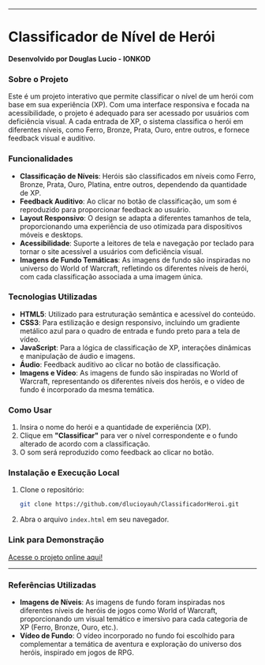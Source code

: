 
---

# Classificador de Nível de Herói

**Desenvolvido por Douglas Lucio - IONKOD**

### Sobre o Projeto
Este é um projeto interativo que permite classificar o nível de um herói com base em sua experiência (XP). Com uma interface responsiva e focada na acessibilidade, o projeto é adequado para ser acessado por usuários com deficiência visual. A cada entrada de XP, o sistema classifica o herói em diferentes níveis, como Ferro, Bronze, Prata, Ouro, entre outros, e fornece feedback visual e auditivo.

### Funcionalidades
- **Classificação de Níveis**: Heróis são classificados em níveis como Ferro, Bronze, Prata, Ouro, Platina, entre outros, dependendo da quantidade de XP.
- **Feedback Auditivo**: Ao clicar no botão de classificação, um som é reproduzido para proporcionar feedback ao usuário.
- **Layout Responsivo**: O design se adapta a diferentes tamanhos de tela, proporcionando uma experiência de uso otimizada para dispositivos móveis e desktops.
- **Acessibilidade**: Suporte a leitores de tela e navegação por teclado para tornar o site acessível a usuários com deficiência visual.
- **Imagens de Fundo Temáticas**: As imagens de fundo são inspiradas no universo do World of Warcraft, refletindo os diferentes níveis de herói, com cada classificação associada a uma imagem única.

### Tecnologias Utilizadas
- **HTML5**: Utilizado para estruturação semântica e acessível do conteúdo.
- **CSS3**: Para estilização e design responsivo, incluindo um gradiente metálico azul para o quadro de entrada e fundo preto para a tela de vídeo.
- **JavaScript**: Para a lógica de classificação de XP, interações dinâmicas e manipulação de áudio e imagens.
- **Áudio**: Feedback auditivo ao clicar no botão de classificação.
- **Imagens e Vídeo**: As imagens de fundo são inspiradas no World of Warcraft, representando os diferentes níveis dos heróis, e o vídeo de fundo é incorporado da mesma temática.

### Como Usar
1. Insira o nome do herói e a quantidade de experiência (XP).
2. Clique em **"Classificar"** para ver o nível correspondente e o fundo alterado de acordo com a classificação.
3. O som será reproduzido como feedback ao clicar no botão.

### Instalação e Execução Local
1. Clone o repositório:
   ```bash
   git clone https://github.com/dlucioyauh/ClassificadorHeroi.git
   ```
2. Abra o arquivo `index.html` em seu navegador.

### Link para Demonstração
[Acesse o projeto online aqui!](https://classificador-heroi.vercel.app/)

---

### Referências Utilizadas
- **Imagens de Níveis**: As imagens de fundo foram inspiradas nos diferentes níveis de heróis de jogos como World of Warcraft, proporcionando um visual temático e imersivo para cada categoria de XP (Ferro, Bronze, Ouro, etc.).
- **Vídeo de Fundo**: O vídeo incorporado no fundo foi escolhido para complementar a temática de aventura e exploração do universo dos heróis, inspirado em jogos de RPG.